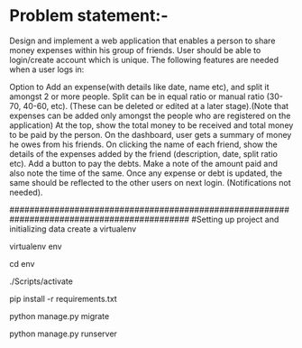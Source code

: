 # Problem statement:-
Design and implement a web application that enables a person to share money expenses within his group of friends. User should be able to login/create account which is unique. The following features are needed when a user logs in:

Option to Add an expense(with details like date, name etc), and split it amongst 2 or more people. Split can be in equal ratio or manual ratio (30-70, 40-60, etc). (These can be deleted or edited at a later stage).(Note that expenses can be added only amongst the people who are registered on the application)
At the top, show the total money to be received and total money to be paid by the person.
On the dashboard, user gets a summary of money he owes from his friends.
On clicking the name of each friend, show the details of the expenses added by the friend (description, date, split ratio etc).
Add a button to pay the debts. Make a note of the amount paid and also note the time of the same.
Once any expense or debt is updated, the same should be reflected to the other users on next login. (Notifications not needed).

############################################################################################ 
#Setting up project and initializing data
create a virtualenv

virtualenv env

cd env

./Scripts/activate

pip install -r requirements.txt

python manage.py migrate

python manage.py runserver
